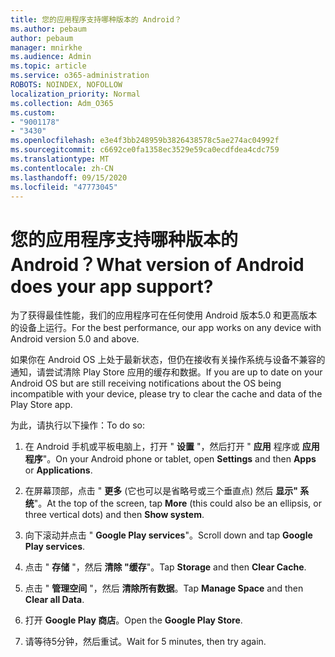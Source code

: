 ```yaml
---
title: 您的应用程序支持哪种版本的 Android？
ms.author: pebaum
author: pebaum
manager: mnirkhe
ms.audience: Admin
ms.topic: article
ms.service: o365-administration
ROBOTS: NOINDEX, NOFOLLOW
localization_priority: Normal
ms.collection: Adm_O365
ms.custom:
- "9001178"
- "3430"
ms.openlocfilehash: e3e4f3bb248959b3826438578c5ae274ac04992f
ms.sourcegitcommit: c6692ce0fa1358ec3529e59ca0ecdfdea4cdc759
ms.translationtype: MT
ms.contentlocale: zh-CN
ms.lasthandoff: 09/15/2020
ms.locfileid: "47773045"
---
```

# <a name="what-version-of-android-does-your-app-support"></a><span data-ttu-id="3c415-102">您的应用程序支持哪种版本的 Android？</span><span class="sxs-lookup"><span data-stu-id="3c415-102">What version of Android does your app support?</span></span>

<span data-ttu-id="3c415-103">为了获得最佳性能，我们的应用程序可在任何使用 Android 版本5.0 和更高版本的设备上运行。</span><span class="sxs-lookup"><span data-stu-id="3c415-103">For the best performance, our app works on any device with Android version 5.0 and above.</span></span>

<span data-ttu-id="3c415-104">如果你在 Android OS 上处于最新状态，但仍在接收有关操作系统与设备不兼容的通知，请尝试清除 Play Store 应用的缓存和数据。</span><span class="sxs-lookup"><span data-stu-id="3c415-104">If you are up to date on your Android OS but are still receiving notifications about the OS being incompatible with your device, please try to clear the cache and data of the Play Store app.</span></span>

<span data-ttu-id="3c415-105">为此，请执行以下操作：</span><span class="sxs-lookup"><span data-stu-id="3c415-105">To do so:</span></span> 

1. <span data-ttu-id="3c415-106">在 Android 手机或平板电脑上，打开 " **设置** "，然后打开 " **应用** 程序或 **应用程序**"。</span><span class="sxs-lookup"><span data-stu-id="3c415-106">On your Android phone or tablet, open **Settings** and then **Apps** or **Applications**.</span></span>

2. <span data-ttu-id="3c415-107">在屏幕顶部，点击 " **更多** (它也可以是省略号或三个垂直点) 然后 **显示" 系统**"。</span><span class="sxs-lookup"><span data-stu-id="3c415-107">At the top of the screen, tap **More** (this could also be an ellipsis, or three vertical dots) and then **Show system**.</span></span> 

3. <span data-ttu-id="3c415-108">向下滚动并点击 " **Google Play services**"。</span><span class="sxs-lookup"><span data-stu-id="3c415-108">Scroll down and tap **Google Play services**.</span></span> 

4. <span data-ttu-id="3c415-109">点击 " **存储** "，然后 **清除 "缓存**"。</span><span class="sxs-lookup"><span data-stu-id="3c415-109">Tap **Storage** and then **Clear Cache**.</span></span> 

5. <span data-ttu-id="3c415-110">点击 " **管理空间** "，然后 **清除所有数据**。</span><span class="sxs-lookup"><span data-stu-id="3c415-110">Tap **Manage Space** and then **Clear all Data**.</span></span> 

6. <span data-ttu-id="3c415-111">打开 **Google Play 商店**。</span><span class="sxs-lookup"><span data-stu-id="3c415-111">Open the **Google Play Store**.</span></span> 

7. <span data-ttu-id="3c415-112">请等待5分钟，然后重试。</span><span class="sxs-lookup"><span data-stu-id="3c415-112">Wait for 5 minutes, then try again.</span></span> 